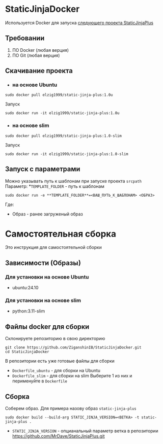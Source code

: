 # StaticJinjaDocker
Используется Docker для запуска [следующего проекта StaticJinjaPlus](https://github.com/MrDave/StaticJinjaPlus/tree/main)
## Требовании
1. ПО Docker (любая верция)
2. ПО Git (любая верция)
## Скачивание проекта 
* ### на основе Ubuntu
```shell
sudo docker pull elzig1999/static-jinja-plus:1.0u
```
Запуск
```shell
sudo docker run -it elzig1999/static-jinja-plus:1.0u
```
* ### на основе slim
```shell
sudo docker pull elzig1999/static-jinja-plus:1.0-slim
```
Запуск
```shell
sudo docker run -it elzig1999/static-jinja-plus:1.0-slim
```
## Запуск с параметрами 
Можно указывать путь к шаблонам при запуске проекта `srcpath`
<br>
Параметр:
*`TEMPLATE_FOLDER` - путь к  шаблонам
```shell
sudo docker run -e **TEMPLATE_FOLDER**=<ВАШ_ПУТЬ_К_ШАБЛОНАМ> <ОБРАЗ>
```
Где:
* Образ - ранее загруженый образ
# Самостоятельная сборка
Это инструкция для самостоятельной сборки
## Зависимости (Образы)
### Для установки на основе Ubuntu
* ubuntu:24.10
### Для установки на основе slim
* python:3.11-slim
## Файлы docker для сборки
Склонируете репозиторию в свою директорию
```shell
git clone https://github.com/ZiganshinIB/StaticJinjaDocker.git
cd StaticJinjaDocker
```
В репозитории есть уже готовые файлы для сборки
* `Dockerfile_ubuntu` - для сборки на Ubuntu
* `Dockerfile_slim` -  для сборки на slim
Выберите 1 из них и перименуйте в `Dockerfile`
## Сборка
Соберем образ. Для примера назову образ `static-jinja-plus`
```shell
sudo docker build --build-arg STATIC_JINJA_VERSION=<ВЕТКА> -t static-jinja-plus .
```
* `STATIC_JINJA_VERSION` - опцианальный параметр ветка в репозитории https://github.com/MrDave/StaticJinjaPlus.git
